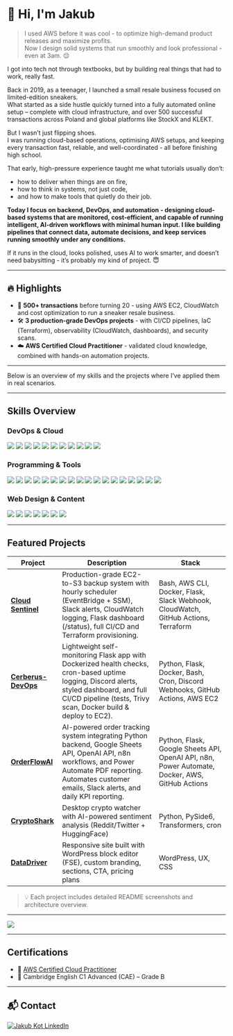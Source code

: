 # 👋 Hi, I'm Jakub

> I used AWS before it was cool - to optimize high-demand product releases and maximize profits.  
> Now I design solid systems that run smoothly and look professional - even at 3am. 😌

I got into tech not through textbooks, but by building real things that had to work, really fast.

Back in 2019, as a teenager, I launched a small resale business focused on limited-edition sneakers.  
What started as a side hustle quickly turned into a fully automated online setup – complete with cloud infrastructure, and over 500 successful transactions across Poland and global platforms like StockX and KLEKT.

But I wasn’t just flipping shoes.  
I was running cloud-based operations, optimising AWS setups, and keeping every transaction fast, reliable, and well-coordinated - all before finishing high school.

That early, high-pressure experience taught me what tutorials usually don’t:
- how to deliver when things are on fire,
- how to think in systems, not just code,
- and how to make tools that quietly do their job.

**Today I focus on backend, DevOps, and automation - designing cloud-based systems that are monitored, cost-efficient, and capable of running intelligent, AI-driven workflows with minimal human input. I like building pipelines that connect data, automate decisions, and keep services running smoothly under any conditions.**

If it runs in the cloud, looks polished, uses AI to work smarter, and doesn’t need babysitting - it’s probably my kind of project. 😇

---

## 🔥 Highlights  

- 🚀 **500+ transactions** before turning 20 - using AWS EC2, CloudWatch and cost optimization to run a sneaker resale business.  
- 🛠️ **3 production-grade DevOps projects** - with CI/CD pipelines, IaC (Terraform), observability (CloudWatch, dashboards), and security scans.  
- ☁️ **AWS Certified Cloud Practitioner** - validated cloud knowledge, combined with hands-on automation projects.  


---

Below is an overview of my skills and the projects where I’ve applied them in real scenarios.

---

## Skills Overview

### DevOps & Cloud

<p align="left">
  <img src="https://img.shields.io/badge/Linux-000000?style=for-the-badge&logo=linux&logoColor=white"/>
  <img src="https://img.shields.io/badge/Bash-4EAA25?style=for-the-badge&logo=gnubash&logoColor=white"/>
  <img src="https://img.shields.io/badge/Docker-2496ED?style=for-the-badge&logo=docker&logoColor=white"/>
  <img src="https://img.shields.io/badge/AWS-232F3E?style=for-the-badge&logo=amazonaws&logoColor=white"/>
  <img src="https://img.shields.io/badge/GitHub_Actions-2088FF?style=for-the-badge&logo=github-actions&logoColor=white"/>
  <img src="https://img.shields.io/badge/Git-181717?style=for-the-badge&logo=git&logoColor=white"/>
  <img src="https://img.shields.io/badge/GitLab_CI-FC6D26?style=for-the-badge&logo=gitlab&logoColor=white"/>
  <img src="https://img.shields.io/badge/Cron-000000?style=for-the-badge&logo=linux&logoColor=white"/>
  <img src="https://img.shields.io/badge/YAML-000000?style=for-the-badge&logo=yaml&logoColor=white"/>
  <img src="https://img.shields.io/badge/Terraform-5C4EE5?style=for-the-badge&logo=terraform&logoColor=white"/>
  <img src="https://img.shields.io/badge/Trivy-4B0082?style=for-the-badge&logo=trivy&logoColor=white"/>
  
</p>

### Programming & Tools

<p align="left">
  <img src="https://img.shields.io/badge/Python-3670A0?style=for-the-badge&logo=python&logoColor=white"/>
  <img src="https://img.shields.io/badge/Java-ED8B00?style=for-the-badge"/>
  <img src="https://img.shields.io/badge/C++-00599C?style=for-the-badge&logo=c%2B%2B&logoColor=white"/>
  <img src="https://img.shields.io/badge/CSharp-239120?style=for-the-badge&logo=c-sharp&logoColor=white"/>
  <img src="https://img.shields.io/badge/Groovy-4298B8?style=for-the-badge&logo=apachegroovy&logoColor=white"/>
  <img src="https://img.shields.io/badge/Flask-000000?style=for-the-badge&logo=flask&logoColor=white"/>
  <img src="https://img.shields.io/badge/PySide6-3776AB?style=for-the-badge&logo=python&logoColor=white"/>
  <img src="https://img.shields.io/badge/.NET-512BD4?style=for-the-badge&logo=dotnet&logoColor=white"/>
  <img src="https://img.shields.io/badge/Selenium-43B02A?style=for-the-badge&logo=selenium&logoColor=white"/>
  <img src="https://img.shields.io/badge/CMake-064F8C?style=for-the-badge&logo=cmake&logoColor=white"/>
  <img src="https://img.shields.io/badge/Wireshark-1679A7?style=for-the-badge&logo=wireshark&logoColor=white"/>
  <img src="https://img.shields.io/badge/HTML5-E34F26?style=for-the-badge&logo=html5&logoColor=white"/>
  <img src="https://img.shields.io/badge/CSS3-1572B6?style=for-the-badge&logo=css3&logoColor=white"/>
  <img src="https://img.shields.io/badge/SQL-316192?style=for-the-badge&logo=postgresql&logoColor=white"/>
  <img src="https://img.shields.io/badge/OpenAI_API-412991?style=for-the-badge&logo=openai&logoColor=white"/>
  <img src="https://img.shields.io/badge/HuggingFace_NLP-FFD21F?style=for-the-badge&logo=huggingface&logoColor=black"/>
  <img src="https://img.shields.io/badge/n8n-000000?style=for-the-badge&logo=n8n&logoColor=white"/>
  <img src="https://img.shields.io/badge/Power_Automate-0066FF?style=for-the-badge&logo=microsoftpowerautomate&logoColor=white"/>
  
</p>

### Web Design & Content

<p align="left">
  <img src="https://img.shields.io/badge/WordPress-21759B?style=for-the-badge&logo=wordpress&logoColor=white"/>
  <img src="https://img.shields.io/badge/UX_Design-FF4088?style=for-the-badge&logo=figma&logoColor=white"/>
  <img src="https://img.shields.io/badge/Figma-F24E1E?style=for-the-badge&logo=figma&logoColor=white"/>
  <img src="https://img.shields.io/badge/Adobe_Creative_Cloud-DA1F26?style=for-the-badge&logo=adobecreativecloud&logoColor=white"/>
  <img src="https://img.shields.io/badge/PowerPoint-B7472A?style=for-the-badge&logo=microsoftpowerpoint&logoColor=white"/>
  <img src="https://img.shields.io/badge/Word-2B579A?style=for-the-badge&logo=microsoftword&logoColor=white"/>
  <img src="https://img.shields.io/badge/Excel-217346?style=for-the-badge&logo=microsoftexcel&logoColor=white"/>
</p>

---

## Featured Projects

| Project | Description | Stack |
|--------|-------------|--------|
| [**Cloud Sentinel**](https://github.com/jkot16/cloud-sentinel) | Production-grade EC2-to-S3 backup system with hourly scheduler (EventBridge + SSM), Slack alerts, CloudWatch logging, Flask dashboard (/status), full CI/CD and Terraform provisioning. | Bash, AWS CLI, Docker, Flask, Slack Webhook, CloudWatch, GitHub Actions, Terraform |
| [**Cerberus-DevOps**](https://github.com/jkot16/cerberus-devops) | Lightweight self-monitoring Flask app with Dockerized health checks, cron-based uptime logging, Discord alerts, styled dashboard, and full CI/CD pipeline (tests, Trivy scan, Docker build & deploy to EC2). | Python, Flask, Docker, Bash, Cron, Discord Webhooks, GitHub Actions, AWS EC2 |
| [**OrderFlowAI**](https://github.com/jkot16/order-flow-ai) | AI-powered order tracking system integrating Python backend, Google Sheets API, OpenAI API, n8n workflows, and Power Automate PDF reporting. Automates customer emails, Slack alerts, and daily KPI reporting. | Python, Flask, Google Sheets API, OpenAI API, n8n, Power Automate, Docker, AWS, GitHub Actions |
| [**CryptoShark**](https://github.com/jkot16/crypto-shark) | Desktop crypto watcher with AI-powered sentiment analysis (Reddit/Twitter + HuggingFace) | Python, PySide6, Transformers, cron |
| [**DataDriver**](http://3.75.208.53/) | Responsive site built with WordPress block editor (FSE), custom branding, sections, CTA, pricing plans | WordPress, UX, CSS |
> 💡 Each project includes detailed README screenshots and architecture overview.


---


<p align="left">
  <img src="https://github-readme-stats.vercel.app/api/top-langs/?username=jkot16&layout=compact&theme=dark&text_color=ffffff&hide_border=true&langs_count=4&show_icons=true" />
</p>

---


## Certifications

- 🏅 [AWS Certified Cloud Practitioner](https://www.credly.com/badges/4eb4e77c-cf32-415e-9309-f890258070f4/public_url)  
- 🏅 Cambridge English C1 Advanced (CAE) – Grade B



---

## 📬 Contact

<p align="left">
  <a href="https://www.linkedin.com/in/jakub-kot-a2ba78333/" target="_blank">
    <img src="https://img.shields.io/badge/LinkedIn-%230077B5.svg?style=for-the-badge&logo=linkedin&logoColor=white" alt="Jakub Kot LinkedIn"/>
  </a>
</p>
